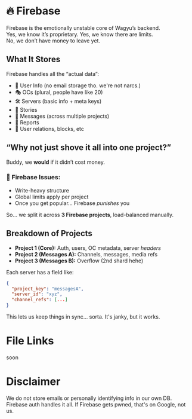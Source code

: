 # 🔥 Firebase

Firebase is the emotionally unstable core of Wagyu’s backend.  
Yes, we know it’s proprietary. Yes, we know there are limits.  
No, we don’t have money to leave yet.


## What It Stores

Firebase handles all the “actual data”:

- 👤 User Info (no email storage tho. we're not narcs.)
- 🎭 OCs (plural, people have like 20)
- 🛠️ Servers (basic info + meta keys)
- 🧵 Stories
- 💬 Messages (across multiple projects)
- 🚨 Reports
- 👀 User relations, blocks, etc



## “Why not just shove it all into one project?”

Buddy, we **would** if it didn’t cost money.

### 🚧 Firebase Issues:

- Write-heavy structure
- Global limits apply per project
- Once you get popular... Firebase *punishes* you

So… we split it across **3 Firebase projects**, load-balanced manually.

## Breakdown of Projects

- **Project 1 (Core):** Auth, users, OC metadata, server *headers*
- **Project 2 (Messages A):** Channels, messages, media refs
- **Project 3 (Messages B):** Overflow (2nd shard hehe)

Each server has a field like:
```json
{
  "project_key": "messagesA",
  "server_id": "xyz",
  "channel_refs": [...]
}
```
This lets us keep things in sync... sorta. It's janky, but it works.

# File Links
soon


# Disclaimer
We do not store emails or personally identifying info in our own DB.
Firebase auth handles it all. If Firebase gets pwned, that's on Google, not us.
